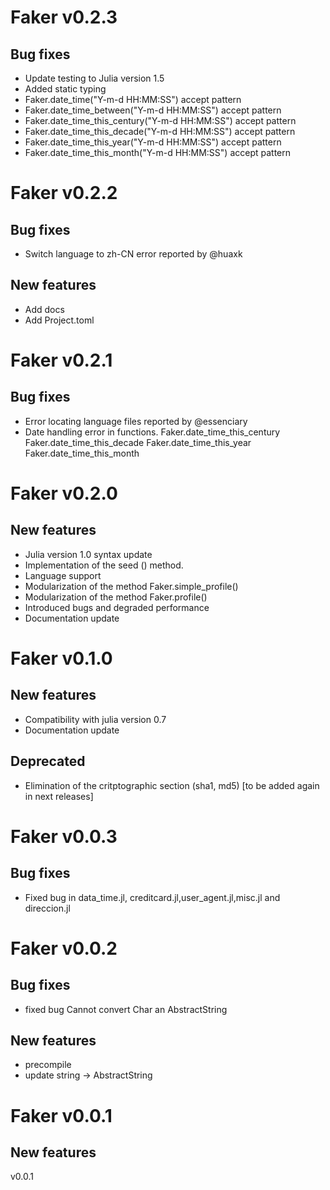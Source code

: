 
# Faker v0.2.3

## Bug fixes
- Update testing to Julia version 1.5
- Added static typing
- Faker.date_time("Y-m-d HH:MM:SS") accept pattern
- Faker.date_time_between("Y-m-d HH:MM:SS") accept pattern
- Faker.date_time_this_century("Y-m-d HH:MM:SS") accept pattern
- Faker.date_time_this_decade("Y-m-d HH:MM:SS") accept pattern
- Faker.date_time_this_year("Y-m-d HH:MM:SS") accept pattern
- Faker.date_time_this_month("Y-m-d HH:MM:SS") accept pattern



# Faker v0.2.2

## Bug fixes
- Switch language to zh-CN error reported by @huaxk

## New features
- Add docs
- Add Project.toml

# Faker v0.2.1

## Bug fixes

- Error locating language files reported by @essenciary
- Date handling error in functions.
Faker.date_time_this_century
Faker.date_time_this_decade
Faker.date_time_this_year
Faker.date_time_this_month

# Faker v0.2.0

## New features
- Julia version 1.0 syntax update
- Implementation of the seed () method.
- Language support
- Modularization of the method Faker.simple_profile()
- Modularization of the method Faker.profile()
- Introduced bugs and degraded performance
- Documentation update

# Faker v0.1.0

## New features

- Compatibility with julia version 0.7
- Documentation update

## Deprecated
- Elimination of the critptographic section (sha1, md5) [to be added again in next releases]

# Faker v0.0.3

## Bug fixes
- Fixed bug in data_time.jl, creditcard.jl,user_agent.jl,misc.jl and direccion.jl

# Faker v0.0.2

## Bug fixes

- fixed bug Cannot convert Char an AbstractString

## New features

- precompile
- update string -> AbstractString



# Faker v0.0.1
## New features
v0.0.1